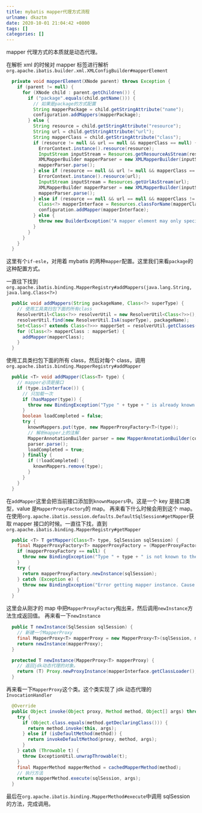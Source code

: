 ```yaml
---
title: mybatis mapper代理方式流程
urlname: dkaztm
date: 2020-10-01 21:04:42 +0800
tags: []
categories: []
---
```


mapper 代理方式的本质就是动态代理。

在解析 xml 的时候对 mapper 标签进行解析
`org.apache.ibatis.builder.xml.XMLConfigBuilder#mapperElement`

```java
  private void mapperElement(XNode parent) throws Exception {
    if (parent != null) {
      for (XNode child : parent.getChildren()) {
        if ("package".equals(child.getName())) {
          // 如果是package的方式配置
          String mapperPackage = child.getStringAttribute("name");
          configuration.addMappers(mapperPackage);
        } else {
          String resource = child.getStringAttribute("resource");
          String url = child.getStringAttribute("url");
          String mapperClass = child.getStringAttribute("class");
          if (resource != null && url == null && mapperClass == null) {
            ErrorContext.instance().resource(resource);
            InputStream inputStream = Resources.getResourceAsStream(resource);
            XMLMapperBuilder mapperParser = new XMLMapperBuilder(inputStream, configuration, resource, configuration.getSqlFragments());
            mapperParser.parse();
          } else if (resource == null && url != null && mapperClass == null) {
            ErrorContext.instance().resource(url);
            InputStream inputStream = Resources.getUrlAsStream(url);
            XMLMapperBuilder mapperParser = new XMLMapperBuilder(inputStream, configuration, url, configuration.getSqlFragments());
            mapperParser.parse();
          } else if (resource == null && url == null && mapperClass != null) {
            Class<?> mapperInterface = Resources.classForName(mapperClass);
            configuration.addMapper(mapperInterface);
          } else {
            throw new BuilderException("A mapper element may only specify a url, resource or class, but not more than one.");
          }
        }
      }
    }
  }
```

这里有个`if-esle`，对用着 mybatis 的两种`mapper`配置。这里我们来看`package`的这种配置方式。

一直往下找到`org.apache.ibatis.binding.MapperRegistry#addMappers(java.lang.String, java.lang.Class<?>)`

```java
  public void addMappers(String packageName, Class<?> superType) {
    // 使用工具类扫包下面的所有class
    ResolverUtil<Class<?>> resolverUtil = new ResolverUtil<Class<?>>();
    resolverUtil.find(new ResolverUtil.IsA(superType), packageName);
    Set<Class<? extends Class<?>>> mapperSet = resolverUtil.getClasses();
    for (Class<?> mapperClass : mapperSet) {
      addMapper(mapperClass);
    }
  }
```

使用工具类扫包下面的所有 class，然后对每个 class，调用`org.apache.ibatis.binding.MapperRegistry#addMapper`

```java
  public <T> void addMapper(Class<T> type) {
    // mapper必须是接口
    if (type.isInterface()) {
      // 只加载一次
      if (hasMapper(type)) {
        throw new BindingException("Type " + type + " is already known to the MapperRegistry.");
      }
      boolean loadCompleted = false;
      try {
        knownMappers.put(type, new MapperProxyFactory<T>(type));
        // 解析mapper上的注解
        MapperAnnotationBuilder parser = new MapperAnnotationBuilder(config, type);
        parser.parse();
        loadCompleted = true;
      } finally {
        if (!loadCompleted) {
          knownMappers.remove(type);
        }
      }
    }
  }
```

在`addMapper`这里会把当前接口添加到`knownMappers`中。这是一个 key 是接口类型，value 是`MapperProxyFactory`的 map。
再来看下什么时候会用到这个 map。
在使用`org.apache.ibatis.session.defaults.DefaultSqlSession#getMapper`获取 mapper 接口的时候。一直往下找，直到
`org.apache.ibatis.binding.MapperRegistry#getMapper`

```java
  public <T> T getMapper(Class<T> type, SqlSession sqlSession) {
    final MapperProxyFactory<T> mapperProxyFactory = (MapperProxyFactory<T>) knownMappers.get(type);
    if (mapperProxyFactory == null) {
      throw new BindingException("Type " + type + " is not known to the MapperRegistry.");
    }
    try {
      return mapperProxyFactory.newInstance(sqlSession);
    } catch (Exception e) {
      throw new BindingException("Error getting mapper instance. Cause: " + e, e);
    }
  }
```

这里会从刚才的 map 中把`MapperProxyFactory`掏出来，然后调用`newInstance`方法生成返回值。
再来看一下`newInstance`

```java
  public T newInstance(SqlSession sqlSession) {
    // 新建一个MapperProxy
    final MapperProxy<T> mapperProxy = new MapperProxy<T>(sqlSession, mapperInterface, methodCache);
    return newInstance(mapperProxy);
  }

  protected T newInstance(MapperProxy<T> mapperProxy) {
    // 返回jdk动态代理的对象。
    return (T) Proxy.newProxyInstance(mapperInterface.getClassLoader(), new Class[] { mapperInterface }, mapperProxy);
  }
```

再来看一下`MapperProxy`这个类。这个类实现了 jdk 动态代理的`InvocationHandler`

```java
  @Override
  public Object invoke(Object proxy, Method method, Object[] args) throws Throwable {
    try {
      if (Object.class.equals(method.getDeclaringClass())) {
        return method.invoke(this, args);
      } else if (isDefaultMethod(method)) {
        return invokeDefaultMethod(proxy, method, args);
      }
    } catch (Throwable t) {
      throw ExceptionUtil.unwrapThrowable(t);
    }
    final MapperMethod mapperMethod = cachedMapperMethod(method);
    // 执行方法
    return mapperMethod.execute(sqlSession, args);
  }
```

最后在`org.apache.ibatis.binding.MapperMethod#execute`中调用 sqlSession 的方法，完成调用。
